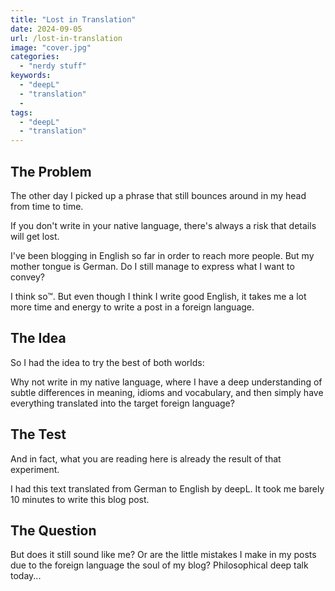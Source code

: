 ```yaml
---
title: "Lost in Translation"
date: 2024-09-05
url: /lost-in-translation
image: "cover.jpg"
categories: 
  - "nerdy stuff"
keywords: 
  - "deepL"
  - "translation"
  - 
tags: 
  - "deepL"
  - "translation"
---
```

## The Problem
The other day I picked up a phrase that still bounces around in my head from time to time. 

If you don't write in your native language, there's always a risk that details will get lost.

I've been blogging in English so far in order to reach more people. But my mother tongue is German. Do I still manage to express what I want to convey?

I think so™. But even though I think I write good English, it takes me a lot more time and energy to write a post in a foreign language.

## The Idea
So I had the idea to try the best of both worlds: 

Why not write in my native language, where I have a deep understanding of subtle differences in meaning, idioms and vocabulary, and then simply have everything translated into the target foreign language? 

## The Test
And in fact, what you are reading here is already the result of that experiment. 

I had this text translated from German to English by deepL. It took me barely 10 minutes to write this blog post.

## The Question
But does it still sound like me? Or are the little mistakes I make in my posts due to the foreign language the soul of my blog? Philosophical deep talk today...